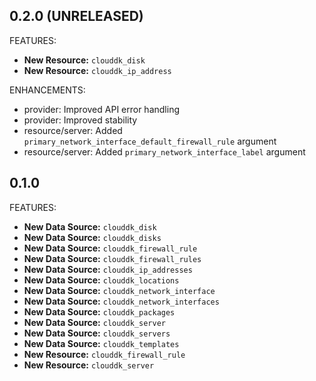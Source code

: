## 0.2.0 (UNRELEASED)

FEATURES:

* **New Resource:** `clouddk_disk`
* **New Resource:** `clouddk_ip_address`

ENHANCEMENTS:

* provider: Improved API error handling
* provider: Improved stability
* resource/server: Added `primary_network_interface_default_firewall_rule` argument
* resource/server: Added `primary_network_interface_label` argument

## 0.1.0

FEATURES:

* **New Data Source:** `clouddk_disk`
* **New Data Source:** `clouddk_disks`
* **New Data Source:** `clouddk_firewall_rule`
* **New Data Source:** `clouddk_firewall_rules`
* **New Data Source:** `clouddk_ip_addresses`
* **New Data Source:** `clouddk_locations`
* **New Data Source:** `clouddk_network_interface`
* **New Data Source:** `clouddk_network_interfaces`
* **New Data Source:** `clouddk_packages`
* **New Data Source:** `clouddk_server`
* **New Data Source:** `clouddk_servers`
* **New Data Source:** `clouddk_templates`
* **New Resource:** `clouddk_firewall_rule`
* **New Resource:** `clouddk_server`
